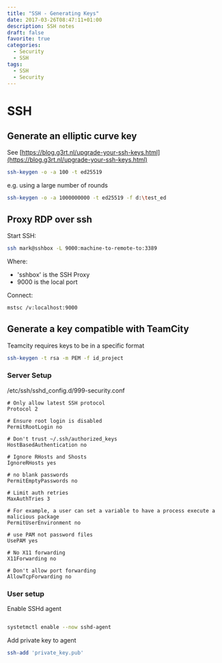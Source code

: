 ```yaml
---
title: "SSH - Generating Keys"
date: 2017-03-26T08:47:11+01:00
description: SSH notes
draft: false
favorite: true
categories:
  - Security
  - SSH
tags:
  - SSH
  - Security
---
```

# SSH

## Generate an elliptic curve key

See [https://blog.g3rt.nl/upgrade-your-ssh-keys.html](https://blog.g3rt.nl/upgrade-your-ssh-keys.html)

```bash
ssh-keygen -o -a 100 -t ed25519
```
e.g. using a large number of rounds

```bash
ssh-keygen -o -a 1000000000 -t ed25519 -f d:\test_ed
```

## Proxy RDP over ssh

Start SSH:

```bash
ssh mark@sshbox -L 9000:machine-to-remote-to:3389
```

Where:
* 'sshbox' is the SSH Proxy
* 9000 is the local port

Connect:

```bash
mstsc /v:localhost:9000
```


## Generate a key compatible with TeamCity

Teamcity requires keys to be in a specific format

```bash
ssh-keygen -t rsa -m PEM -f id_project
```


### Server Setup

/etc/ssh/sshd_config.d/999-security.conf
```ssshd_config
# Only allow latest SSH protocol
Protocol 2

# Ensure root login is disabled
PermitRootLogin no

# Don't trust ~/.ssh/authorized_keys
HostBasedAuthentication no

# Ignore RHosts and Shosts
IgnoreRHosts yes

# no blank passwords
PermitEmptyPasswords no

# Limit auth retries
MaxAuthTries 3

# For example, a user can set a variable to have a process execute a malicious package
PermitUserEnvironment no

# use PAM not password files
UsePAM yes

# No X11 forwarding
X11Forwarding no

# Don't allow port forwarding
AllowTcpForwarding no
```

### User setup
Enable SSHd agent
```bash

systetmctl enable --now sshd-agent
```

Add private key to agent
```bash
ssh-add 'private_key.pub'
```

